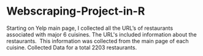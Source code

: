 # Webscraping-Project-in-R
Starting on Yelp main page, I collected all the URL’s of restaurants associated with major 6 cuisines.   The URL's included information about the restaurants.  This information was collected from the main page of each cuisine. Collected Data for a total 2203 restaurants.
